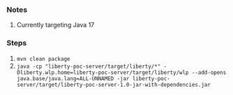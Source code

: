 ### Notes
1. Currently targeting Java 17

### Steps
1. `mvn clean package`
2. `java -cp "liberty-poc-server/target/liberty/*" -Dliberty.wlp.home=liberty-poc-server/target/liberty/wlp --add-opens java.base/java.lang=ALL-UNNAMED -jar liberty-poc-server/target/liberty-poc-server-1.0-jar-with-dependencies.jar`

